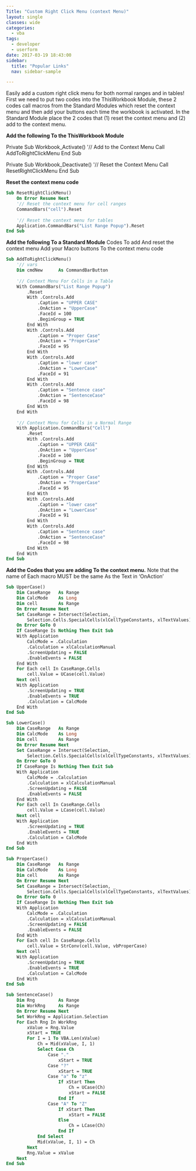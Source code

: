 ```yaml
---
Title: "Custom Right Click Menu (context Menu)"
layout: single
classes: wide
categories:
  - vba
tags:
  - developer
  - userform
date: 2017-03-19 18:43:00
sidebar:
  title: "Popular Links"
  nav: sidebar-sample

---
```


Easily add a custom right click menu for both normal ranges and in tables! First we need to put two codes into the ThisWorkbook Module, these 2 codes call macros from the Standard Modules which reset the context menu and then add your buttons each time the workbook is activated.
In the Standard Module place the 2 codes that (1) reset the context menu and (2) add to the context menu.

**Add the following To the ThisWorkbook Module**

Private Sub Workbook_Activate()
    '//  Add to the Context Menu
    Call AddToRightClickMenu
End Sub

Private Sub Workbook_Deactivate()
    '//  Reset the Context Menu
    Call ResetRightClickMenu
End Sub

**Reset the context menu code**

```vb
Sub ResetRightClickMenu()
    On Error Resume Next
    '// Reset the context menu for cell ranges
    CommandBars("cell").Reset
    
    '// Reset the context menu for tables
    Application.CommandBars("List Range Popup").Reset
End Sub
```

**Add the following To a Standard Module**
Codes To add And reset the context menu
Add your Macro buttons To the context menu code

```vb
Sub AddToRightClickMenu()
    '// vars
    Dim cmdNew      As CommandBarButton
    
    '// Context Menu For Cells in a Table
    With CommandBars("List Range Popup")
        .Reset
        With .Controls.Add
            .Caption = "UPPER CASE"
            .OnAction = "UpperCase"
            .FaceId = 100
            .BeginGroup = TRUE
        End With
        With .Controls.Add
            .Caption = "Proper Case"
            .OnAction = "ProperCase"
            .FaceId = 95
        End With
        With .Controls.Add
            .Caption = "lower case"
            .OnAction = "LowerCase"
            .FaceId = 91
        End With
        With .Controls.Add
            .Caption = "Sentence case"
            .OnAction = "SentenceCase"
            .FaceId = 98
        End With
    End With
    
    '// Context Menu for Cells in a Normal Range
    With Application.CommandBars("Cell")
        .Reset
        With .Controls.Add
            .Caption = "UPPER CASE"
            .OnAction = "UpperCase"
            .FaceId = 100
            .BeginGroup = TRUE
        End With
        With .Controls.Add
            .Caption = "Proper Case"
            .OnAction = "ProperCase"
            .FaceId = 95
        End With
        With .Controls.Add
            .Caption = "lower case"
            .OnAction = "LowerCase"
            .FaceId = 91
        End With
        With .Controls.Add
            .Caption = "Sentence case"
            .OnAction = "SentenceCase"
            .FaceId = 98
        End With
    End With
End Sub
```

**Add the Codes that you are adding To the context menu.**
Note that the name of Each macro MUST be the same As the Text in ‘OnAction’

```vb
Sub UpperCase()
    Dim CaseRange   As Range
    Dim CalcMode    As Long
    Dim cell        As Range
    On Error Resume Next
    Set CaseRange = Intersect(Selection, _
        Selection.Cells.SpecialCells(xlCellTypeConstants, xlTextValues))
    On Error GoTo 0
    If CaseRange Is Nothing Then Exit Sub
    With Application
        CalcMode = .Calculation
        .Calculation = xlCalculationManual
        .ScreenUpdating = FALSE
        .EnableEvents = FALSE
    End With
    For Each cell In CaseRange.Cells
        cell.Value = UCase(cell.Value)
    Next cell
    With Application
        .ScreenUpdating = TRUE
        .EnableEvents = TRUE
        .Calculation = CalcMode
    End With
End Sub

Sub LowerCase()
    Dim CaseRange   As Range
    Dim CalcMode    As Long
    Dim cell        As Range
    On Error Resume Next
    Set CaseRange = Intersect(Selection, _
        Selection.Cells.SpecialCells(xlCellTypeConstants, xlTextValues))
    On Error GoTo 0
    If CaseRange Is Nothing Then Exit Sub
    With Application
        CalcMode = .Calculation
        .Calculation = xlCalculationManual
        .ScreenUpdating = FALSE
        .EnableEvents = FALSE
    End With
    For Each cell In CaseRange.Cells
        cell.Value = LCase(cell.Value)
    Next cell
    With Application
        .ScreenUpdating = TRUE
        .EnableEvents = TRUE
        .Calculation = CalcMode
    End With
End Sub

Sub ProperCase()
    Dim CaseRange   As Range
    Dim CalcMode    As Long
    Dim cell        As Range
    On Error Resume Next
    Set CaseRange = Intersect(Selection, _
        Selection.Cells.SpecialCells(xlCellTypeConstants, xlTextValues))
    On Error GoTo 0
    If CaseRange Is Nothing Then Exit Sub
    With Application
        CalcMode = .Calculation
        .Calculation = xlCalculationManual
        .ScreenUpdating = FALSE
        .EnableEvents = FALSE
    End With
    For Each cell In CaseRange.Cells
        cell.Value = StrConv(cell.Value, vbProperCase)
    Next cell
    With Application
        .ScreenUpdating = TRUE
        .EnableEvents = TRUE
        .Calculation = CalcMode
    End With
End Sub

Sub SentenceCase()
    Dim Rng         As Range
    Dim WorkRng     As Range
    On Error Resume Next
    Set WorkRng = Application.Selection
    For Each Rng In WorkRng
        xValue = Rng.Value
        xStart = TRUE
        For I = 1 To VBA.Len(xValue)
            Ch = Mid(xValue, I, 1)
            Select Case Ch
                Case "."
                    xStart = TRUE
                Case "?"
                    xStart = TRUE
                Case "a" To "z"
                    If xStart Then
                        Ch = UCase(Ch)
                        xStart = FALSE
                    End If
                Case "A" To "Z"
                    If xStart Then
                        xStart = FALSE
                    Else
                        Ch = LCase(Ch)
                    End If
            End Select
            Mid(xValue, I, 1) = Ch
        Next
        Rng.Value = xValue
    Next
End Sub
```
